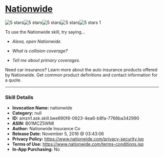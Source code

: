 # [Nationwide](http://alexa.amazon.com/#skills/amzn1.ask.skill.bee690f8-0923-4ea6-b8fa-7766ba342990)
![5 stars](../../images/ic_star_black_18dp_1x.png)![5 stars](../../images/ic_star_black_18dp_1x.png)![5 stars](../../images/ic_star_black_18dp_1x.png)![5 stars](../../images/ic_star_black_18dp_1x.png)![5 stars](../../images/ic_star_black_18dp_1x.png) 1

To use the Nationwide skill, try saying...

* *Alexa, open Nationwide.*

* *What is collision coverage?*

* *Tell me about primary coverages.*

Need car insurance? Learn more about the auto insurance products offered by Nationwide. Get common product definitions and contact information for a quote.

***

### Skill Details

* **Invocation Name:** nationwide
* **Category:** null
* **ID:** amzn1.ask.skill.bee690f8-0923-4ea6-b8fa-7766ba342990
* **ASIN:** B01MCZ5WMI
* **Author:** Nationwide Insurance Co
* **Release Date:** November 5, 2016 @ 03:43:06
* **Privacy Policy:** https://www.nationwide.com/privacy-security.jsp
* **Terms of Use:** https://www.nationwide.com/terms-conditions.jsp
* **In-App Purchasing:** No
